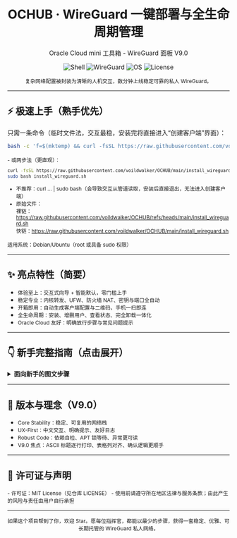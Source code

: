 <div align="center">
<h1>OCHUB · WireGuard 一键部署与全生命周期管理</h1>
<p>Oracle Cloud mini 工具箱 - WireGuard 面板 V9.0</p>
</div>

<p align="center">
  <img alt="Shell" src="https://img.shields.io/badge/shell-bash-121011?style=flat-square&logo=gnu-bash&logoColor=white">
  <img alt="WireGuard" src="https://img.shields.io/badge/WireGuard-Auto%20Installer-88171A?style=flat-square&logo=wireguard&logoColor=white">
  <img alt="OS" src="https://img.shields.io/badge/OS-Debian%2FUbuntu-00A1FF?style=flat-square&logo=linux">
  <img alt="License" src="https://img.shields.io/github/license/voildwalker/OCHUB?style=flat-square">
</p>

<p align="center"><small>复杂网络配置被封装为清晰的人机交互，数分钟上线稳定可靠的私人 WireGuard。</small></p>

---

## ⚡ 极速上手（熟手优先）

只需一条命令（临时文件法，交互最稳，安装完将直接进入“创建客户端”界面）：
```bash
bash -c 'f=$(mktemp) && curl -fsSL https://raw.githubusercontent.com/voildwalker/OCHUB/main/install_wireguard.sh -o "$f" && sudo bash "$f"; rm -f "$f"'
```

<small>
- 或两步法（更直观）：
  
  ```bash
  curl -fsSL https://raw.githubusercontent.com/voildwalker/OCHUB/main/install_wireguard.sh -o install_wireguard.sh
  sudo bash install_wireguard.sh
  ```
- 不推荐：curl ... | sudo bash（会导致交互从管道读取，安装后直接退出，无法进入创建客户端）
- 原始文件：  
  裸链：https://raw.githubusercontent.com/voildwalker/OCHUB/refs/heads/main/install_wireguard.sh  
  快链：https://raw.githubusercontent.com/voildwalker/OCHUB/main/install_wireguard.sh

适用系统：Debian/Ubuntu（root 或具备 sudo 权限）
</small>

---

## ✨ 亮点特性（简要）

<ul>
  <li><small>体验至上：交互式向导 + 智能默认，零门槛上手</small></li>
  <li><small>稳定专业：内核转发、UFW、防火墙 NAT、密钥与端口全自动</small></li>
  <li><small>开箱即用：自动生成客户端配置与二维码，手机一扫即连</small></li>
  <li><small>全生命周期：安装、增删用户、查看状态、完全卸载一体化</small></li>
  <li><small>Oracle Cloud 友好：明确放行步骤与常见问题提示</small></li>
</ul>

---

## 👇 新手完整指南（点击展开）

<details>
<summary><b>面向新手的图文步骤</b></summary>

### 1) 安装前：在 Oracle Cloud 放行端口（关键）
- 控制台 → 网络 → 虚拟云网络(VCN) → 安全列表（或 NSG）
- 添加入站规则：
  - 源类型：CIDR
  - 源 CIDR：0.0.0.0/0
  - 协议：UDP
  - 目标端口范围：建议 50000–65535 的高端口（如 51820）
  - 描述：WireGuard Port  
- 提示：99% 的“能连上但无法上网”问题源自此步未正确放行

### 2) 部署脚本（推荐用临时文件法，交互最稳）
```bash
bash -c 'f=$(mktemp) && curl -fsSL https://raw.githubusercontent.com/voildwalker/OCHUB/main/install_wireguard.sh -o "$f" && sudo bash "$f"; rm -f "$f"'
```
- 跟随交互：输入监听端口（与上一步一致）→ 自动创建首个客户端并显示二维码

### 3) 连接设备
- 手机端（Android / iOS）：安装官方 WireGuard → “+” → 从二维码扫描 → 命名并开启
- 电脑端（Windows / macOS）：安装官方客户端 → SFTP 下载配置文件 /root/ochub_wg_clients/<name>.conf → 从文件导入

### 4) 后续管理
- 再次运行脚本进入面板（若已保存到本地，则这样执行）：
  ```bash
  sudo bash ./install_wireguard.sh
  ```
  - 添加/删除客户端
  - 查看活跃状态、握手时间、上下行流量
  - 一键卸载（不可逆）

重要路径
- 服务器配置：/etc/wireguard/wg0.conf  
- 客户端目录：/root/ochub_wg_clients/

### 5) 常见排错
```bash
# 防火墙状态
sudo ufw status

# 服务状态
sudo systemctl status wg-quick@wg0

# 重启服务
sudo systemctl restart wg-quick@wg0

# 端口占用
sudo ss -lun | grep 51820
```

### 6) 卸载（如需）
- 在面板中选择“卸载 WireGuard”，或手动：
```bash
sudo systemctl stop wg-quick@wg0 && sudo systemctl disable wg-quick@wg0
sudo apt-get remove --purge -y wireguard wireguard-tools qrencode && sudo apt-get autoremove -y
sudo rm -rf /etc/wireguard /root/ochub_wg_clients
```

</details>

---

## 🧭 版本与理念（V9.0）

<ul>
  <li><small>Core Stability：稳定、可复用的网络栈</small></li>
  <li><small>UX-First：中文交互、明确提示、友好日志</small></li>
  <li><small>Robust Code：依赖自检、APT 锁等待、异常更可读</small></li>
  <li><small>V9.0 焦点：ASCII 标题逐行打印、表格列对齐、确认逻辑更顺手</small></li>
</ul>

---

## 📜 许可证与声明
<small>
- 许可证：MIT License（见仓库 LICENSE）  
- 使用前请遵守所在地区法律与服务条款；由此产生的风险与责任由用户自行承担
</small>

---

<p align="center"><small>如果这个项目帮到了你，欢迎 Star。愿每位指挥官，都能以最少的步骤，获得一套稳定、优雅、可长期托管的 WireGuard 私人网络。</small></p>
